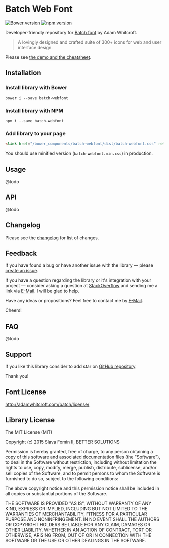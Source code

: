 # Batch Web Font

[![Bower version](https://badge.fury.io/bo/batch-webfont.svg)](http://badge.fury.io/bo/batch-webfont)
[![npm version](https://badge.fury.io/js/batch-webfont.svg)](http://badge.fury.io/js/batch-webfont)

Developer-friendly repository for [Batch font][font-url] by Adam Whitcroft.

> A lovingly designed and crafted suite of 300+ icons for web and user interface design.

Please see [the demo and the cheatsheet][gh-page].


## Installation

### Install library with Bower

`bower i --save batch-webfont`


### Install library with NPM

`npm i --save batch-webfont`


### Add library to your page

``` html
<link href="/bower_components/batch-webfont/dist/batch-webfont.css" rel="stylesheet">
```

You should use minified version (`batch-webfont.min.css`) in production.


## Usage

@todo


## API

@todo


## Changelog

Please see the [changelog][changelog] for list of changes.


## Feedback

If you have found a bug or have another issue with the library —
please [create an issue][new-issue].

If you have a question regarding the library or it's integration with your project —
consider asking a question at [StackOverflow][so-ask] and sending me a
link via [E-Mail][email]. I will be glad to help.

Have any ideas or propositions? Feel free to contact me by [E-Mail][email].

Cheers!


## FAQ

@todo


## Support

If you like this library consider to add star on [GitHub repository][repo-gh].

Thank you!


## Font License

http://adamwhitcroft.com/batch/license/


## Library License

The MIT License (MIT)

Copyright (c) 2015 Slava Fomin II, BETTER SOLUTIONS

Permission is hereby granted, free of charge, to any person obtaining a copy
of this software and associated documentation files (the "Software"), to deal
in the Software without restriction, including without limitation the rights
to use, copy, modify, merge, publish, distribute, sublicense, and/or sell
copies of the Software, and to permit persons to whom the Software is
furnished to do so, subject to the following conditions:

The above copyright notice and this permission notice shall be included in
all copies or substantial portions of the Software.

THE SOFTWARE IS PROVIDED "AS IS", WITHOUT WARRANTY OF ANY KIND, EXPRESS OR
IMPLIED, INCLUDING BUT NOT LIMITED TO THE WARRANTIES OF MERCHANTABILITY,
FITNESS FOR A PARTICULAR PURPOSE AND NONINFRINGEMENT. IN NO EVENT SHALL THE
AUTHORS OR COPYRIGHT HOLDERS BE LIABLE FOR ANY CLAIM, DAMAGES OR OTHER
LIABILITY, WHETHER IN AN ACTION OF CONTRACT, TORT OR OTHERWISE, ARISING FROM,
OUT OF OR IN CONNECTION WITH THE SOFTWARE OR THE USE OR OTHER DEALINGS IN
THE SOFTWARE.


  [changelog]:      changelog.md
  [so-ask]:         http://stackoverflow.com/questions/ask?tags=css,fonts
  [email]:          mailto:s.fomin@betsol.ru
  [new-issue]:      https://github.com/betsol/batch-webfont/issues/new
  [gulp]:           http://gulpjs.com/
  [repo-gh]:        https://github.com/betsol/batch-webfont
  [font-url]:       http://adamwhitcroft.com/batch/
  [gh-page]:        http://betsol.github.io/batch-webfont/
